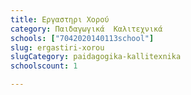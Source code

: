 ```yaml
---
title: Εργαστηρι Χορού
category: Παιδαγωγικά  Καλιτεχνικά
schools: ["7042020140113school"]
slug: ergastiri-xorou
slugCategory: paidagogika-kallitexnika
schoolscount: 1

---
```




